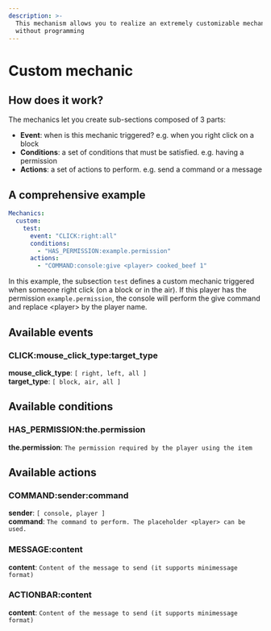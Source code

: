 ```yaml
---
description: >-
  This mechanism allows you to realize an extremely customizable mechanism
  without programming
---
```


# Custom mechanic

## How does it work?

The mechanics let you create sub-sections composed of 3 parts:

* **Event**: when is this mechanic triggered? e.g. when you right click on a block
* **Conditions**: a set of conditions that must be satisfied. e.g. having a permission
* **Actions**: a set of actions to perform. e.g. send a command or a message

## A comprehensive example

```yaml
Mechanics:
  custom:
    test:
      event: "CLICK:right:all"
      conditions:
        - "HAS_PERMISSION:example.permission"
      actions:
        - "COMMAND:console:give <player> cooked_beef 1"
```

In this example, the subsection `test` defines a custom mechanic triggered when someone right click \(on a block or in the air\). If this player has the permission `example.permission`, the console will perform the give command and replace &lt;player&gt; by the player name.

## Available events

### CLICK:mouse\_click\_type:target\_type

**mouse\_click\_type**: `[ right, left, all ]`  
**target\_type**: `[ block, air, all ]` 

## Available conditions

### HAS\_PERMISSION:the.permission

**the.permission**:  `The permission required by the player using the item`

## Available actions

### COMMAND:sender:command

**sender**:  `[ console, player ]`  
**command**:  `The command to perform. The placeholder <player> can be used.`

### MESSAGE:content

**content**:  `Content of the message to send (it supports minimessage format)`

### ACTIONBAR:content

**content**:  `Content of the message to send (it supports minimessage format)`

